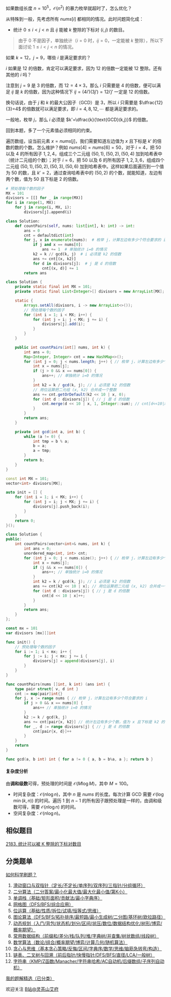 如果数组长度 $n=10^5$，$\mathcal{O}(n^2)$ 的暴力枚举就超时了，怎么优化？

从特殊到一般，先考虑所有 $\textit{nums}[i]$ 都相同的情况。此时问题简化成：

- 统计 $0 \le i < j < n$ 且 $ij$ 能被 $k$ 整除的下标对 $(i, j)$ 的数目。

> 由于 $0$ 不是因子，单独统计（$i=0$ 时，$ij=0$，一定能被 $k$ 整除），所以下面讨论 $1 \le i < j < n$ 的情况。

如果 $k=12$，$j=9$，哪些 $i$ 是满足要求的？

$i$ 如果是 $12$ 的倍数，肯定可以满足要求，因为 $12$ 的倍数一定能被 $12$ 整除。还有其他的 $i$ 吗？

注意到 $j=9$ 是 $3$ 的倍数，而 $12=4\times 3$，那么 $i$ 只需要是 $4$ 的倍数，便可以满足 $ij$ 是 $k$ 的倍数，因为这种情况下 $ij=(4i')(3j')=12i'j'$ 一定是 $12$ 的倍数。

换句话说，由于 $j$ 和 $k$ 的最大公因子（GCD）是 $3$，所以 $i$ 只需要是 $\dfrac{12}{3}=4$ 的倍数就可以满足要求，即 $i=4,8,12,\cdots$ 都是满足要求的。

一般地，枚举 $j$，那么 $i$ 必须是 $k'=\dfrac{k}{\text{GCD}(k,j)}$ 的倍数。

回到本题，多了一个元素值必须相同的约束。

遍历数组，设当前元素 $x=\textit{nums}[j]$，我们需要知道左边值为 $x$ 且下标是 $k'$ 的倍数的数的个数。怎么维护？例如 $\textit{nums}[4]=\textit{nums}[6]=50$，对于 $i=4$，把 $50$ 以及 $4$ 的所有因子 $1,2,4$，组成三个二元组 $(50,1),(50,2),(50,4)$ 加到哈希表中（统计二元组的个数）；对于 $i=6$，把 $50$ 以及 $6$ 的所有因子 $1,2,3,6$，组成四个二元组 $(50,1),(50,2),(50,3),(50,6)$ 加到哈希表中。这样如果后面遍历到一个值为 $50$ 的数，且 $k'=2$，通过查询哈希表中的 $(50,2)$ 的个数，就能知道，左边有两个数，值为 $50$ 且下标是 $2$ 的倍数。

```py [sol-Python3]
# 预处理每个数的因子
MX = 101
divisors = [[] for _ in range(MX)]
for i in range(1, MX):
    for j in range(i, MX, i):
        divisors[j].append(i)

class Solution:
    def countPairs(self, nums: list[int], k: int) -> int:
        ans = 0
        cnt = defaultdict(int)
        for j, x in enumerate(nums):  # 枚举 j，计算左边有多少个符合要求的 i
            if j and x == nums[0]:
                ans += 1  # 单独统计 i=0 的情况
            k2 = k // gcd(k, j)  # i 必须是 k2 的倍数
            ans += cnt[(x, k2)]
            for d in divisors[j]:  # j 是 d 的倍数
                cnt[(x, d)] += 1
        return ans
```

```java [sol-Java]
class Solution {
    private static final int MX = 101;
    private static final List<Integer>[] divisors = new ArrayList[MX];

    static {
        Arrays.setAll(divisors, i -> new ArrayList<>());
        // 预处理每个数的因子
        for (int i = 1; i < MX; i++) {
            for (int j = i; j < MX; j += i) {
                divisors[j].add(i);
            }
        }
    }

    public int countPairs(int[] nums, int k) {
        int ans = 0;
        Map<Integer, Integer> cnt = new HashMap<>();
        for (int j = 0; j < nums.length; j++) { // 枚举 j，计算左边有多少个符合要求的 i
            int x = nums[j];
            if (j > 0 && x == nums[0]) {
                ans++; // 单独统计 i=0 的情况
            }
            int k2 = k / gcd(k, j); // i 必须是 k2 的倍数
            // 用位运算把二元组 (x, k2) 合并成一个整数
            ans += cnt.getOrDefault(k2 << 10 | x, 0);
            for (int d : divisors[j]) { // j 是 d 的倍数
                cnt.merge(d << 10 | x, 1, Integer::sum); // cnt[d<<10|x]++
            }
        }
        return ans;
    }

    private int gcd(int a, int b) {
        while (a != 0) {
            int tmp = b % a;
            b = a;
            a = tmp;
        }
        return b;
    }
}
```

```cpp [sol-C++]
const int MX = 101;
vector<int> divisors[MX];

auto init = [] {
    for (int i = 1; i < MX; i++) {
        for (int j = i; j < MX; j += i) {
            divisors[j].push_back(i);
        }
    }
    return 0;
}();

class Solution {
public:
    int countPairs(vector<int>& nums, int k) {
        int ans = 0;
        unordered_map<int, int> cnt;
        for (int j = 0; j < nums.size(); j++) { // 枚举 j，计算左边有多少个符合要求的 i
            int x = nums[j];
            if (j && x == nums[0]) {
                ans++; // 单独统计 i=0 的情况
            }
            int k2 = k / gcd(k, j); // i 必须是 k2 的倍数
            ans += cnt[k2 << 10 | x]; // 用位运算把二元组 (x, k2) 合并成一个整数
            for (int d : divisors[j]) { // j 是 d 的倍数
                cnt[d << 10 | x]++;
            }
        }
        return ans;
    }
};
```

```go [sol-Go]
const mx = 101
var divisors [mx][]int

func init() {
    // 预处理每个数的因子
    for i := 1; i < mx; i++ {
        for j := i; j < mx; j += i {
            divisors[j] = append(divisors[j], i)
        }
    }
}

func countPairs(nums []int, k int) (ans int) {
    type pair struct{ v, d int }
    cnt := map[pair]int{}
    for j, x := range nums { // 枚举 j，计算左边有多少个符合要求的 i
        if j > 0 && x == nums[0] {
            ans++ // 单独统计 i=0 的情况
        }
        k2 := k / gcd(k, j)
        ans += cnt[pair{x, k2}] // 统计左边有多少个数，值为 x 且下标是 k2 的倍数
        for _, d := range divisors[j] { // j 是 d 的倍数
            cnt[pair{x, d}]++
        }
    }
    return
}

func gcd(a, b int) int { for a != 0 { a, b = b%a, a }; return b }
```

#### 复杂度分析

由**调和级数**可得，预处理的时间是 $\mathcal{O}(M\log M)$，其中 $M=100$。

- 时间复杂度：$\mathcal{O}(n\log n)$，其中 $n$ 是 $\textit{nums}$ 的长度。每次计算 GCD 需要 $\mathcal{O}(\log \min(k,n))$ 的时间。遍历 $1$ 到 $n-1$ 的所有因子跟预处理是一样的，由调和级数可得，需要 $\mathcal{O}(n\log n)$ 的时间。
- 空间复杂度：$\mathcal{O}(n\log n)$。

## 相似题目

[2183. 统计可以被 K 整除的下标对数目](https://leetcode.cn/problems/count-array-pairs-divisible-by-k/)

## 分类题单

[如何科学刷题？](https://leetcode.cn/circle/discuss/RvFUtj/)

1. [滑动窗口与双指针（定长/不定长/单序列/双序列/三指针/分组循环）](https://leetcode.cn/circle/discuss/0viNMK/)
2. [二分算法（二分答案/最小化最大值/最大化最小值/第K小）](https://leetcode.cn/circle/discuss/SqopEo/)
3. [单调栈（基础/矩形面积/贡献法/最小字典序）](https://leetcode.cn/circle/discuss/9oZFK9/)
4. [网格图（DFS/BFS/综合应用）](https://leetcode.cn/circle/discuss/YiXPXW/)
5. [位运算（基础/性质/拆位/试填/恒等式/思维）](https://leetcode.cn/circle/discuss/dHn9Vk/)
6. [图论算法（DFS/BFS/拓扑排序/最短路/最小生成树/二分图/基环树/欧拉路径）](https://leetcode.cn/circle/discuss/01LUak/)
7. [动态规划（入门/背包/状态机/划分/区间/状压/数位/数据结构优化/树形/博弈/概率期望）](https://leetcode.cn/circle/discuss/tXLS3i/)
8. [常用数据结构（前缀和/差分/栈/队列/堆/字典树/并查集/树状数组/线段树）](https://leetcode.cn/circle/discuss/mOr1u6/)
9. [数学算法（数论/组合/概率期望/博弈/计算几何/随机算法）](https://leetcode.cn/circle/discuss/IYT3ss/)
10. [贪心与思维（基本贪心策略/反悔/区间/字典序/数学/思维/脑筋急转弯/构造）](https://leetcode.cn/circle/discuss/g6KTKL/)
11. [链表、二叉树与回溯（前后指针/快慢指针/DFS/BFS/直径/LCA/一般树）](https://leetcode.cn/circle/discuss/K0n2gO/)
12. [字符串（KMP/Z函数/Manacher/字符串哈希/AC自动机/后缀数组/子序列自动机）](https://leetcode.cn/circle/discuss/SJFwQI/)

[我的题解精选（已分类）](https://github.com/EndlessCheng/codeforces-go/blob/master/leetcode/SOLUTIONS.md)

欢迎关注 [B站@灵茶山艾府](https://space.bilibili.com/206214)
